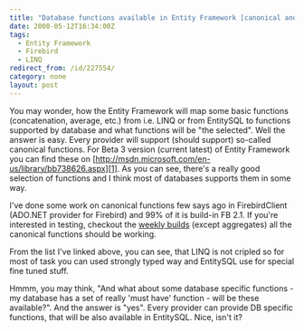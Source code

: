 ```yaml
---
title: "Database functions available in Entity Framework [canonical and store specific]"
date: 2008-05-12T16:34:00Z
tags:
  - Entity Framework
  - Firebird
  - LINQ
redirect_from: /id/227554/
category: none
layout: post
---
```

You may wonder, how the Entity Framework will map some basic functions (concatenation, average, etc.) from i.e. LINQ or from EntitySQL to functions supported by database and what functions will be "the selected". Well the answer is easy. Every provider will support (should support) so-called canonical functions. For Beta 3 version (current latest) of Entity Framework you can find these on [http://msdn.microsoft.com/en-us/library/bb738626.aspx][1]. As you can see, there's a really good selection of functions and I think most of databases supports them in some way.

I've done some work on canonical functions few says ago in FirebirdClient (ADO.NET provider for Firebird) and 99% of it is build-in FB 2.1. If you're interested in testing, checkout the [weekly builds][2] (except aggregates) all the canonical functions should be working.

From the list I've linked above, you can see, that LINQ is not cripled so for most of task you can used strongly typed way and EntitySQL use for special fine tuned stuff.

Hmmm, you may think, "And what about some database specific functions - my database has a set of really 'must have' function - will be these available?". And the answer is "yes". Every provider can provide DB specific functions, that will be also available in EntitySQL. Nice, isn't it?

[1]: http://msdn.microsoft.com/en-us/library/bb738626.aspx
[2]: http://netprovider.cincura.net/